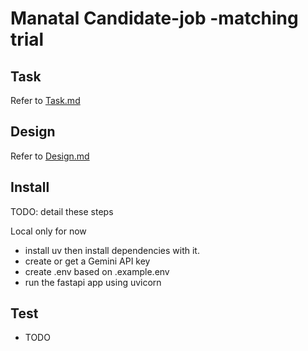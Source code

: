 # Manatal Candidate-job -matching trial

## Task

Refer to [Task.md](Task.md)

## Design

Refer to [Design.md](Design.md)

## Install

TODO: detail these steps

Local only for now
- install uv then install dependencies with it.
- create or get a Gemini API key
- create .env based on .example.env
- run the fastapi app using uvicorn

## Test
- TODO